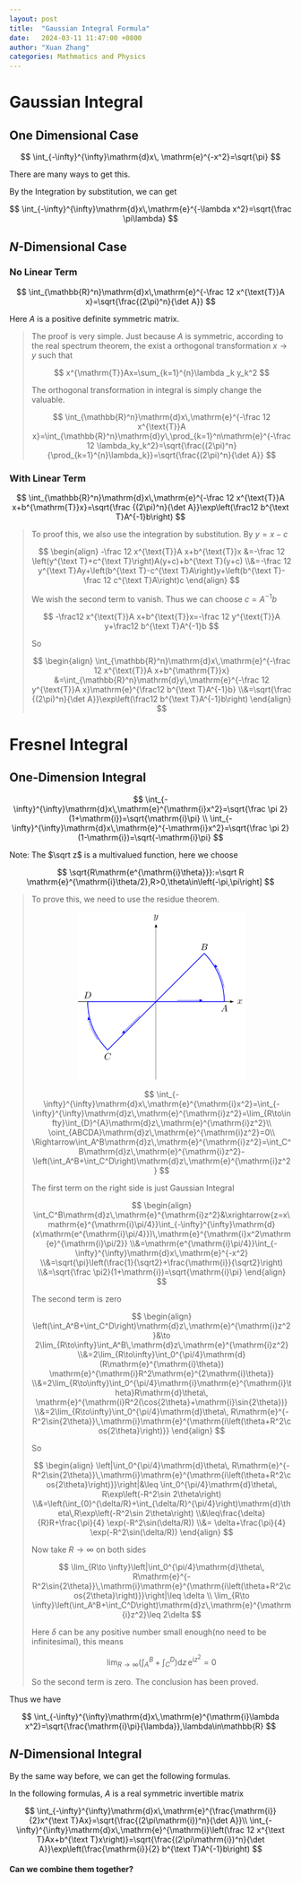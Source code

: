 ```yaml
---
layout: post
title:  "Gaussian Integral Formula"
date:   2024-03-11 11:47:00 +0800
author: "Xuan Zhang"
categories: Mathmatics and Physics
---
```


<head>
    <script src="https://cdn.mathjax.org/mathjax/latest/MathJax.js?config=TeX-AMS-MML_HTMLorMML" type="text/javascript"></script>
    <script type="text/x-mathjax-config">
        MathJax.Hub.Config({
            tex2jax: {
            skipTags: ['script', 'noscript', 'style', 'textarea', 'pre'],
            inlineMath: [['$','$']]
            }
        });
    </script>
</head>

# Gaussian Integral

## One Dimensional Case

$$
\int_{-\infty}^{\infty}\mathrm{d}x\, \mathrm{e}^{-x^2}=\sqrt{\pi}
$$

There are many ways to get this.

By the Integration by substitution, we can get

$$
\int_{-\infty}^{\infty}\mathrm{d}x\,\mathrm{e}^{-\lambda x^2}=\sqrt{\frac \pi\lambda}
$$

## $N$-Dimensional Case

### No Linear Term

$$
\int_{\mathbb{R}^n}\mathrm{d}x\,\mathrm{e}^{-\frac 12 x^{\text{T}}A x}=\sqrt{\frac{(2\pi)^n}{\det A}}
$$

Here $A$ is a positive definite symmetric matrix.

> The proof is very simple. Just because $A$ is symmetric, according to the real spectrum theorem, the exist a orthogonal transformation $x\to y$ such that
> 
> $$
> x^{\mathrm{T}}Ax=\sum_{k=1}^{n}\lambda _k y_k^2
> $$
> 
> The orthogonal transformation in integral is simply change the valuable.
> 
> $$
> \int_{\mathbb{R}^n}\mathrm{d}x\,\mathrm{e}^{-\frac 12 x^{\text{T}}A x}=\int_{\mathbb{R}^n}\mathrm{d}y\,\prod_{k=1}^n\mathrm{e}^{-\frac 12 \lambda_ky_k^2}=\sqrt{\frac{(2\pi)^n}{\prod_{k=1}^{n}\lambda_k}}=\sqrt{\frac{(2\pi)^n}{\det A}}
> $$

### With Linear Term


$$
\int_{\mathbb{R}^n}\mathrm{d}x\,\mathrm{e}^{-\frac 12 x^{\text{T}}A x+b^{\mathrm{T}}x}=\sqrt{\frac {(2\pi)^n}{\det A}}\exp\left(\frac12 b^{\text T}A^{-1}b\right)
$$

> To proof this, we also use the integration by substitution. By $y=x-c$ 
> 
> $$
> \begin{align}
> -\frac 12 x^{\text{T}}A x+b^{\text{T}}x
> &=-\frac 12 \left(y^{\text T}+c^{\text T}\right)A(y+c)+b^{\text T}(y+c)
> \\&=-\frac 12 y^{\text T}Ay+\left(b^{\text T}-c^{\text T}A\right)y+\left(b^{\text T}-\frac 12 c^{\text T}A\right)c
> \end{align}
> $$
> 
> We wish the second term to vanish. Thus we can choose $c=A^{-1}b$ 
> 
> $$
> -\frac12 x^{\text{T}}A x+b^{\text{T}}x=-\frac 12 y^{\text{T}}A y+\frac12 b^{\text T}A^{-1}b
> $$
> 
> So
> 
> $$
> \begin{align}
> \int_{\mathbb{R}^n}\mathrm{d}x\,\mathrm{e}^{-\frac 12 x^{\text{T}}A x+b^{\mathrm{T}}x}
> &=\int_{\mathbb{R}^n}\mathrm{d}y\,\mathrm{e}^{-\frac 12 y^{\text{T}}A x}\mathrm{e}^{\frac12 b^{\text T}A^{-1}b}
> \\&=\sqrt{\frac {(2\pi)^n}{\det A}}\exp\left(\frac12 b^{\text T}A^{-1}b\right)
> \end{align}
> $$

# Fresnel Integral

## One-Dimension Integral

$$
\int_{-\infty}^{\infty}\mathrm{d}x\,\mathrm{e}^{\mathrm{i}x^2}=\sqrt{\frac \pi 2}(1+\mathrm{i})=\sqrt{\mathrm{i}\pi}
\\
\int_{-\infty}^{\infty}\mathrm{d}x\,\mathrm{e}^{-\mathrm{i}x^2}=\sqrt{\frac \pi 2}(1-\mathrm{i})=\sqrt{-\mathrm{i}\pi}
$$

Note: The $\sqrt z$ is a multivalued function, here we choose

$$
\sqrt{R\mathrm{e^{\mathrm{i}\theta}}}:=\sqrt R \mathrm{e}^{\mathrm{i}\theta/2},R>0,\theta\in\left(-\pi,\pi\right]
$$

> To prove this, we need to use the residue theorem.
>
> <div align=center><img src="https://github.com/Xuanyiyiren/picx-images-hosting/raw/master/Fresnel-Integral.7awwxewzna.svg" width="300"></div>
>
> $$
> \int_{-\infty}^{\infty}\mathrm{d}x\,\mathrm{e}^{\mathrm{i}x^2}=\int_{-\infty}^{\infty}\mathrm{d}z\,\mathrm{e}^{\mathrm{i}z^2}=\lim_{R\to\infty}\int_{D}^{A}\mathrm{d}z\,\mathrm{e}^{\mathrm{i}z^2}\\
> \oint_{ABCDA}\mathrm{d}z\,\mathrm{e}^{\mathrm{i}z^2}=0\\
> \Rightarrow\int_A^B\mathrm{d}z\,\mathrm{e}^{\mathrm{i}z^2}=\int_C^B\mathrm{d}z\,\mathrm{e}^{\mathrm{i}z^2}-\left(\int_A^B+\int_C^D\right)\mathrm{d}z\,\mathrm{e}^{\mathrm{i}z^2}
> $$
>
> The first term on the right side is just Gaussian Integral
>
> $$
> \begin{align}
> \int_C^B\mathrm{d}z\,\mathrm{e}^{\mathrm{i}z^2}&\xrightarrow{z=x\mathrm{e}^{\mathrm{i}\pi/4}}\int_{-\infty}^{\infty}\mathrm{d}(x\mathrm{e^{\mathrm{i}\pi/4}})\,\mathrm{e}^{\mathrm{i}x^2\mathrm{e}^{\mathrm{i}\pi/2}}
> \\&=\mathrm{e^{\mathrm{i}\pi/4}}\int_{-\infty}^{\infty}\mathrm{d}x\,\mathrm{e}^{-x^2}
> \\&=\sqrt{\pi}\left(\frac{1}{\sqrt2}+\frac{\mathrm{i}}{\sqrt2}\right)
> \\&=\sqrt{\frac \pi2}(1+\mathrm{i})=\sqrt{\mathrm{i}\pi}
> \end{align}
> $$
>
> The second term is zero
>
> $$
> \begin{align}
> \left(\int_A^B+\int_C^D\right)\mathrm{d}z\,\mathrm{e}^{\mathrm{i}z^2}&\to 2\lim_{R\to\infty}\int_A^B\,\mathrm{d}z\,\mathrm{e}^{\mathrm{i}z^2}
> \\&=2\lim_{R\to\infty}\int_0^{\pi/4}\mathrm{d}(R\mathrm{e}^{\mathrm{i}\theta}) \mathrm{e}^{\mathrm{i}R^2\mathrm{e}^{2\mathrm{i}\theta}}
> \\&=2\lim_{R\to\infty}\int_0^{\pi/4}\mathrm{i}\mathrm{e}^{\mathrm{i}\theta}R\mathrm{d}\theta\, \mathrm{e}^{\mathrm{i}R^2(\cos{2\theta}+\mathrm{i}\sin{2\theta})}
> \\&=2\lim_{R\to\infty}\int_0^{\pi/4}\mathrm{d}\theta\, R\mathrm{e}^{-R^2\sin{2\theta}}\,\mathrm{i}\mathrm{e}^{\mathrm{i\left(\theta+R^2\cos{2\theta}\right)}}
> \end{align}
> $$
>
> So
> 
> $$
> \begin{align}
> \left|\int_0^{\pi/4}\mathrm{d}\theta\, R\mathrm{e}^{-R^2\sin{2\theta}}\,\mathrm{i}\mathrm{e}^{\mathrm{i\left(\theta+R^2\cos{2\theta}\right)}}\right|&\leq \int_0^{\pi/4}\mathrm{d}\theta\, R\exp\left(-R^2\sin 2\theta\right)
> \\&=\left(\int_{0}^{\delta/R}+\int_{\delta/R}^{\pi/4}\right)\mathrm{d}\theta\,R\exp\left(-R^2\sin 2\theta\right)
> \\&\leq\frac{\delta}{R}R+\frac{\pi}{4} \exp(-R^2\sin(\delta/R))
> \\&= \delta+\frac{\pi}{4} \exp(-R^2\sin(\delta/R))
> \end{align}
> $$
>
> Now take $R\to\infty$ on both sides 
>
> $$
> \lim_{R\to \infty}\left|\int_0^{\pi/4}\mathrm{d}\theta\, R\mathrm{e}^{-R^2\sin{2\theta}}\,\mathrm{i}\mathrm{e}^{\mathrm{i\left(\theta+R^2\cos{2\theta}\right)}}\right|\leq \delta
> \\
> \lim_{R\to \infty}\left(\int_A^B+\int_C^D\right)\mathrm{d}z\,\mathrm{e}^{\mathrm{i}z^2}\leq 2\delta
> $$
> 
> Here $\delta$ can be any positive number small enough(no need to be infinitesimal), this means 
> 
> $$
> \lim_{R\to \infty}\left(\int_A^B+\int_C^D\right)\mathrm{d}z\,\mathrm{e}^{\mathrm{i}z^2}=0
> $$
> 
> So the second term is zero. The conclusion has been proved.

Thus we have

$$
\int_{-\infty}^{\infty}\mathrm{d}x\,\mathrm{e}^{\mathrm{i}\lambda x^2}=\sqrt{\frac{\mathrm{i}\pi}{\lambda}},\lambda\in\mathbb{R}
$$

## $N$-Dimensional Integral

By the same way before, we can get the following formulas.

In the following formulas, $A$ is a real symmetric invertible matrix

$$
\int_{-\infty}^{\infty}\mathrm{d}x\,\mathrm{e}^{\frac{\mathrm{i}}{2}x^{\text T}Ax}=\sqrt{\frac{(2\pi\mathrm{i})^n}{\det A}}\\
\int_{-\infty}^{\infty}\mathrm{d}x\,\mathrm{e}^{\mathrm{i}\left(\frac 12 x^{\text T}Ax+b^{\text T}x\right)}=\sqrt{\frac{(2\pi\mathrm{i})^n}{\det A}}\exp\left(\frac{\mathrm{i}}{2} b^{\text T}A^{-1}b\right)
$$


#### Can we combine them together?
